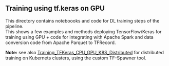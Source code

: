 ## Training using tf.keras on GPU

This directory contains noteboooks and code for DL training steps of the pipeline.  
This shows a few examples and methods deploying TensorFlow/Keras for training using GPU + 
code for integrating with Apache Spark and data conversion code from Apache Parquet to TFRecord.

**Note:** see also [Training_TFKeras_CPU_GPU_K8S_Distributed](../Training_TFKeras_CPU_GPU_K8S_Distributed) for
distributed training on Kubernets clusters, using the custom TF-Spawner tool.
